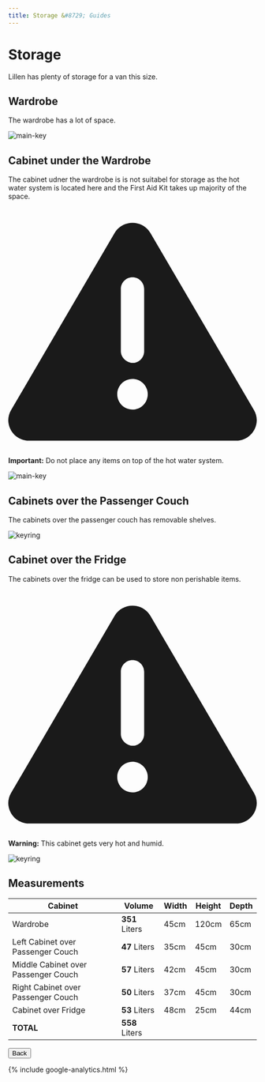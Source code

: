 ```yaml
---
title: Storage &#8729; Guides 
---
```


<link href="../styles/custom.css" rel="stylesheet" />
<link rel="stylesheet" href="https://cdn.jsdelivr.net/npm/bootstrap@4.6.1/dist/css/bootstrap.min.css" integrity="sha384-zCbKRCUGaJDkqS1kPbPd7TveP5iyJE0EjAuZQTgFLD2ylzuqKfdKlfG/eSrtxUkn" crossorigin="anonymous">

# Storage
Lillen has plenty of storage for a van this size.

## Wardrobe
The wardrobe has a lot of space.

![main-key](images/storage-wardrobe.jpg)

## Cabinet under the Wardrobe
The cabinet udner the wardrobe is is not suitabel for storage as the hot water system is located here and the First Aid Kit 
takes up majority of the space.

<div class="alert alert-danger">
    <svg class="svg-inline--fa fa-triangle-exclamation fa-w-16" aria-hidden="true" focusable="false" data-prefix="fas" data-icon="triangle-exclamation" role="img" xmlns="http://www.w3.org/2000/svg" viewBox="0 0 512 512"><path fill="currentColor" d="M506.3 417l-213.3-364c-16.33-28-57.54-28-73.98 0l-213.2 364C-10.59 444.9 9.849 480 42.74 480h426.6C502.1 480 522.6 445 506.3 417zM232 168c0-13.25 10.75-24 24-24S280 154.8 280 168v128c0 13.25-10.75 24-23.1 24S232 309.3 232 296V168zM256 416c-17.36 0-31.44-14.08-31.44-31.44c0-17.36 14.07-31.44 31.44-31.44s31.44 14.08 31.44 31.44C287.4 401.9 273.4 416 256 416z"/></svg>  
    <strong>Important:</strong> Do not place any items on top of the hot water system.
</div>

![main-key](images/storage-cabinet-wardrobe.jpg)


## Cabinets over the Passenger Couch

The cabinets over the passenger couch has removable shelves.

![keyring](images/storage-cabinets-passenger.jpg)

## Cabinet over the Fridge

The cabinets over the fridge can be used to store non perishable items. 

<div class="alert alert-warning">
    <svg class="svg-inline--fa fa-triangle-exclamation fa-w-16" aria-hidden="true" focusable="false" data-prefix="fas" data-icon="triangle-exclamation" role="img" xmlns="http://www.w3.org/2000/svg" viewBox="0 0 512 512"><path fill="currentColor" d="M506.3 417l-213.3-364c-16.33-28-57.54-28-73.98 0l-213.2 364C-10.59 444.9 9.849 480 42.74 480h426.6C502.1 480 522.6 445 506.3 417zM232 168c0-13.25 10.75-24 24-24S280 154.8 280 168v128c0 13.25-10.75 24-23.1 24S232 309.3 232 296V168zM256 416c-17.36 0-31.44-14.08-31.44-31.44c0-17.36 14.07-31.44 31.44-31.44s31.44 14.08 31.44 31.44C287.4 401.9 273.4 416 256 416z"/></svg>  
    <strong>Warning:</strong> This cabinet gets very hot and humid.
</div>

![keyring](images/storage-cabinet-fridge.jpg)


## Measurements 

| Cabinet | Volume | Width | Height | Depth |
|---|---|---|---|---|
| Wardrobe | **351** Liters | 45cm | 120cm | 65cm |
| Left Cabinet over Passenger Couch | **47** Liters | 35cm | 45cm | 30cm |
| Middle Cabinet over Passenger Couch| **57** Liters | 42cm | 45cm | 30cm |
| Right Cabinet over Passenger Couch | **50** Liters | 37cm | 45cm | 30cm |
| Cabinet over Fridge | **53** Liters | 48cm | 25cm | 44cm |
| **TOTAL** | **558** Liters |


<a href="/#guides"><button class="nav-button"><i class="arrow arrow-left"></i> Back</button></a>

{% include google-analytics.html %}